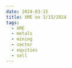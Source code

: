 ```yaml
---
date: 2024-03-15
title: XME on 3/15/2024
tags: 
  - XME
  - metals
  - mining
  - sector
  - equities
  - sell
---
```

<div class="post">
<snapshot-grid 
    :reports="['2024/03/14/CTA/XME', '2024/03/15/CTA/XME', '2024/03/15/MTP/XME']"
    chart="2024/03/15/Chart/XME"
/>
<p>

</p>
<p>

</p>
</div>